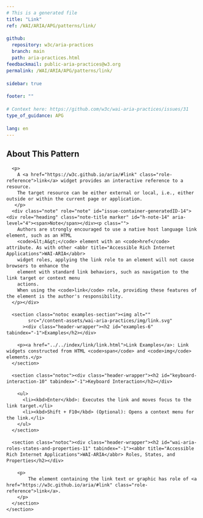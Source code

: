 ```yaml
---
# This is a generated file
title: "Link"
ref: /WAI/ARIA/APG/patterns/link/

github:
  repository: w3c/aria-practices
  branch: main
  path: aria-practices.html
feedbackmail: public-aria-practices@w3.org
permalink: /WAI/ARIA/APG/patterns/link/

sidebar: true

footer: ""

# Context here: https://github.com/w3c/wai-aria-practices/issues/31
type_of_guidance: APG

lang: en
---
```



<link rel="stylesheet" href="/content-assets/wai-aria-practices/styles.css">
<!-- Code highlighting styles -->
<link rel="stylesheet" href="/index/css/github.css">

<script>
const addBodyClass = "pattern-page";
const enableSidebar = true;
if (addBodyClass) document.body.classList.add(addBodyClass);
if (enableSidebar) document.body.classList.add('has-sidebar');
</script>
    
<div>
<section class="widget" id="link"><h2 id="about-this-pattern" tabindex="-1">About This Pattern</h2><div class="header-wrapper"></div>
      
      <p>
        A <a href="https://w3c.github.io/aria/#link" class="role-reference">link</a> widget provides an interactive reference to a resource.
        The target resource can be either external or local, i.e., either outside or within the current page or application.
       </p>
      <div class="note" role="note" id="issue-container-generatedID-14"><div role="heading" class="note-title marker" id="h-note-14" aria-level="4"><span>Note</span></div><p class="">
        Authors are strongly encouraged to use a native host language link element, such as an HTML
        <code>&lt;A&gt;</code> element with an <code>href</code> attribute. As with other <abbr title="Accessible Rich Internet Applications">WAI-ARIA</abbr>
        widget roles, applying the link role to an element will not cause browsers to enhance the
        element with standard link behaviors, such as navigation to the link target or context menu
        actions.
        When using the <code>link</code> role, providing these features of the element is the author's responsibility.
      </p></div>

      <section class="notoc examples-section"><img alt="" 
            src="/content-assets/wai-aria-practices/img/link.svg"
          ><div class="header-wrapper"><h2 id="examples-6" tabindex="-1">Examples</h2></div>
        
        <p><a href="../../index/link/link.html">Link Examples</a>: Link widgets constructed from HTML <code>span</code> and <code>img</code> elements.</p>
      </section>

      <section class="notoc"><div class="header-wrapper"><h2 id="keyboard-interaction-10" tabindex="-1">Keyboard Interaction</h2></div>
        
        <ul>
          <li><kbd>Enter</kbd>: Executes the link and moves focus to the link target.</li>
          <li><kbd>Shift + F10</kbd> (Optional): Opens a context menu for the link.</li>
        </ul>
      </section>

      <section class="notoc"><div class="header-wrapper"><h2 id="wai-aria-roles-states-and-properties-11" tabindex="-1"><abbr title="Accessible Rich Internet Applications">WAI-ARIA</abbr> Roles, States, and Properties</h2></div>
        
        <p>
            The element containing the link text or graphic has role of <a href="https://w3c.github.io/aria/#link" class="role-reference">link</a>.
        </p>
      </section>
    </section>
</div>
<script>
  var SkipToConfig = {
    settings: {
      skipTo: {
        displayOption: 'popup',
        attachElement: '#site-header',
        colorTheme: 'aria'
      }
    }
  };
</script>
<script src="/content-assets/wai-aria-practices/skipto.min.js"></script>

